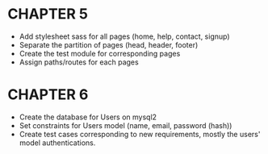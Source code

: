 # CHAPTER 5
* Add stylesheet sass for all pages (home, help, contact, signup)
* Separate the partition of pages (head, header, footer)
* Create the test module for corresponding pages
* Assign paths/routes for each pages

# CHAPTER 6
* Create the database for Users on mysql2
* Set constraints for Users model (name, email, password (hash))
* Create test cases corresponding to new requirements, mostly the users' model authentications.
